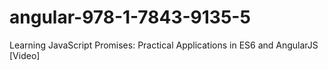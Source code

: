 # angular-978-1-7843-9135-5
Learning JavaScript Promises: Practical Applications in ES6 and AngularJS [Video]
